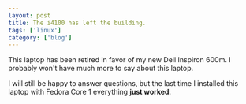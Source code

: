 ```yaml
---
layout: post
title: The i4100 has left the building.
tags: ['linux']
category: ['blog']
---
```


This laptop has been retired in favor of my new Dell Inspiron 600m. I
probably won't have much more to say about this laptop.

I will still be happy to answer questions, but the last time I installed
this laptop with Fedora Core 1 everything <b>just worked</b>.

